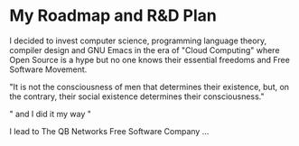 # My Roadmap and R&D Plan

I decided to invest computer science, programming language theory, compiler design and GNU Emacs in the era of "Cloud Computing" where Open Source is a hype but no one knows their essential freedoms and Free Software Movement. 

"It is not the consciousness of men that determines their existence, but, on the contrary, their social existence determines their consciousness."

" and I did it my way "

I lead to The QB Networks Free Software Company ...
